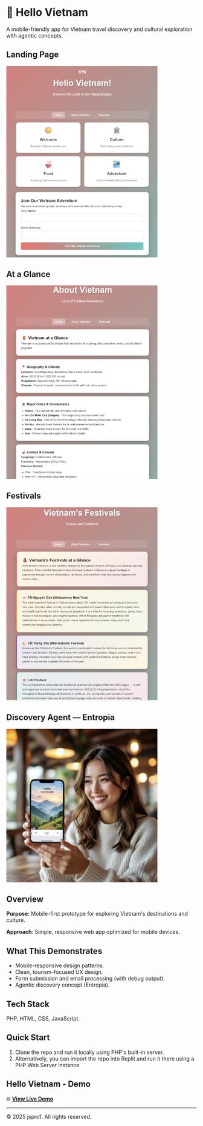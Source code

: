 # 🏮 Hello Vietnam
A mobile-friendly app for Vietnam travel discovery and cultural exploration with agentic concepts.

<H2>Landing Page</H2>
<img src="assets/landing2.png" alt="Landing Page" width="400"><br>

<H2>At a Glance</H2>
<img src="assets/about2.png" alt="About Vietnam Page" width="400">

<H2>Festivals</H2>
<img src="assets/festivals2.png" alt="Festivals Page" width="400">

<H2>Discovery Agent — Entropia</H2>

<img src="assets/discovery-agent-entropia.jpg" alt="Discovery Agent — Entropia" width="400"><br>


## Overview

**Purpose**: Mobile-first prototype for exploring Vietnam's destinations and culture.

**Approach**: Simple, responsive web app optimized for mobile devices.

## What This Demonstrates

- Mobile-responsive design patterns.
- Clean, tourism-focused UX design.
- Form submission and email processing (with debug output).
- Agentic discovery concept (Entropia).

## Tech Stack

PHP, HTML, CSS, JavaScript.

## Quick Start
1. Clone the repo and run it locally using PHP's built-in server.
2. Alternatively, you can import the repo into Replit and run it there using a PHP Web Server instance

## Hello Vietnam - Demo

🌐 **<a href="http://hello-vietnam-demo.atwebpages.com/" target="_blank">View Live Demo</a>**

---
© 2025 jspro1. All rights reserved.
